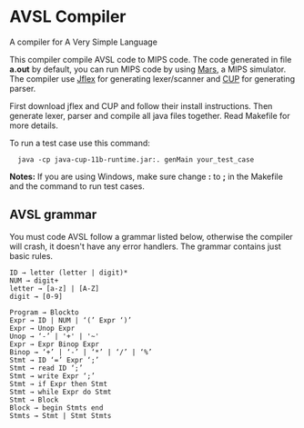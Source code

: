 # AVSL Compiler
A compiler for A Very Simple Language 

This compiler compile AVSL code to MIPS code. The code generated in file **a.out** by default, you can run MIPS code by using [Mars](http://courses.missouristate.edu/KenVollmar/mars/download.htm), a MIPS simulator.
The compiler use [Jflex](http://www.jflex.de/) for generating lexer/scanner and [CUP](http://www2.cs.tum.edu/projects/cup/) for generating parser.

First download jflex and CUP and follow their install instructions.
Then generate lexer, parser and compile all java files together. Read Makefile for more details.

To run a test case use this command:
```
  java -cp java-cup-11b-runtime.jar:. genMain your_test_case
```
**Notes:** If you are using Windows, make sure change **:** to **;** in the Makefile and the command to run test cases.

## AVSL grammar
You must code AVSL follow a grammar listed below, otherwise the compiler will crash, it doesn't have any error handlers. The grammar contains just basic rules.
 
 ```
ID → letter (letter | digit)*
NUM → digit+
letter → [a-z] | [A-Z]
digit → [0-9]

Program → Blockto 
Expr → ID | NUM | ‘(’ Expr ‘)’
Expr → Unop Expr
Unop → ‘-’ | '+' | '~'
Expr → Expr Binop Expr
Binop → ‘+’ | ‘-’ | ‘*’ | ‘/’ | ‘%’
Stmt → ID ‘=’ Expr ‘;’
Stmt → read ID ‘;’
Stmt → write Expr ‘;’
Stmt → if Expr then Stmt
Stmt → while Expr do Stmt
Stmt → Block
Block → begin Stmts end
Stmts → Stmt | Stmt Stmts
 ```

